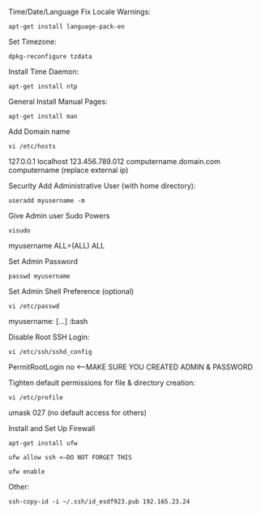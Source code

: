 Time/Date/Language
Fix Locale Warnings:

```
apt-get install language-pack-en
```

Set Timezone:

```
dpkg-reconfigure tzdata
```

Install Time Daemon:

```
apt-get install ntp
```

General
Install Manual Pages:

```
apt-get install man
```

Add Domain name

```
vi /etc/hosts
```

127.0.0.1 localhost
123.456.789.012 computername.domain.com computername (replace external ip)

Security
Add Administrative User (with home directory):

```
useradd myusername -m
```

Give Admin user Sudo Powers

```
visudo
```

myusername ALL=(ALL) ALL

Set Admin Password

```
passwd myusername
```

Set Admin Shell Preference (optional)

```
vi /etc/passwd
```

myusername: […] :bash

Disable Root SSH Login:

```
vi /etc/ssh/sshd_config
```

PermitRootLogin no <–MAKE SURE YOU CREATED ADMIN & PASSWORD

Tighten default permissions for file & directory creation:

```
vi /etc/profile
```

umask 027 (no default access for others)

Install and Set Up Firewall

```
apt-get install ufw
```

```
ufw allow ssh <–DO NOT FORGET THIS
```

```
ufw enable
```

Other:

```
ssh-copy-id -i ~/.ssh/id_esdf923.pub 192.165.23.24
```
